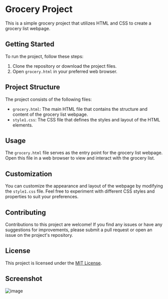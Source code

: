 # Grocery Project

This is a simple grocery project that utilizes HTML and CSS to create a grocery list webpage.

## Getting Started

To run the project, follow these steps:

1. Clone the repository or download the project files.
2. Open `grocery.html` in your preferred web browser.

## Project Structure

The project consists of the following files:

- `grocery.html`: The main HTML file that contains the structure and content of the grocery list webpage.
- `style1.css`: The CSS file that defines the styles and layout of the HTML elements.

## Usage

The `grocery.html` file serves as the entry point for the grocery list webpage. Open this file in a web browser to view and interact with the grocery list.

## Customization

You can customize the appearance and layout of the webpage by modifying the `style1.css` file. Feel free to experiment with different CSS styles and properties to suit your preferences.

## Contributing

Contributions to this project are welcome! If you find any issues or have any suggestions for improvements, please submit a pull request or open an issue on the project's repository.

## License

This project is licensed under the [MIT License](LICENSE).

## Screenshot
![image](https://github.com/Tushardev0172/Grocery-store/assets/120170474/f6a0022d-a70d-4743-af52-6f2ac31a2cb2)


